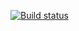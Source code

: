 [![Build status](https://ci.appveyor.com/api/projects/status/c3vw45bhpm9yb96e/branch/master?svg=true)](https://ci.appveyor.com/project/KulinichevaKarina/patternstask2/branch/master)

